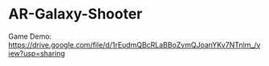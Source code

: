 # AR-Galaxy-Shooter
Game Demo:
https://drive.google.com/file/d/1rEudmQBcRLaBBoZvmQJoanYKv7NTnlm_/view?usp=sharing
